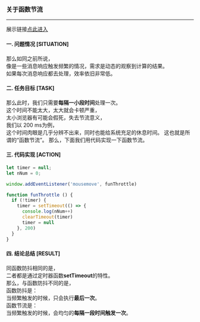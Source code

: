 ### 关于函数节流
---

展示链接[点此进入](https://github.com/gengjian1203)
#### 一. 问题情况 [SITUATION]
那么如同之前所说，  
像是一些消息响应触发频繁的情况，需求是动态的观察到计算的结果。  
如果每次消息响应都去处理，效率依旧非常低。  

#### 二. 任务目标 [TASK]  
那么此时，我们只需要**每隔一小段时间**处理一次。  
这个时间不能太大，太大就会卡顿严重，  
太小浏览器有可能会假死，失去节流意义，  
我们以 200 ms为例，  
这个时间肉眼是几乎分辨不出来，同时也能给系统充足的休息时间。
这也就是所谓的“函数节流”。
那么，下面我们用代码实现一下函数节流。

#### 三. 代码实现 [ACTION]
``` javascript
let timer = null;
let nNum = 0;

window.addEventListener('mousemove', funThrottle)

function funThrottle () {
  if (!timer) {
    timer = setTimeout(() => {
      console.log(nNum++)
      clearTimeout(timer)
      timer = null
    }, 200)
  }
}
```

#### 四. 结论总结 [RESULT]
同函数防抖相同的是，  
二者都是通过定时器函数**setTimeout**的特性。  
那么，与函数防抖不同的是，  
函数防抖是：  
当频繁触发的时候，只会执行**最后一次**。  
函数节流是：  
当频繁触发的时候，会均匀的**每隔一段时间触发一次**。  
